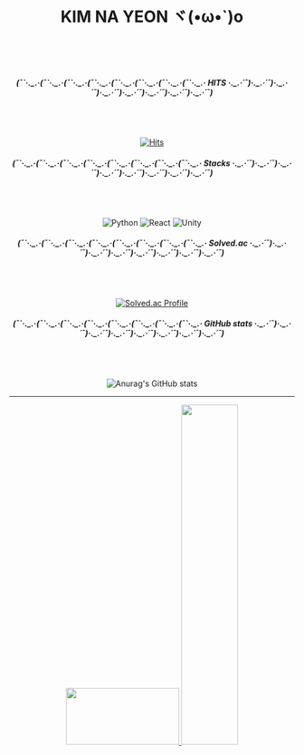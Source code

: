 <div align="center">


<h1>KIM NA YEON ヾ(•ω•`)o <br></h1><br><br><br>


<h5> (¯`·._.·(¯`·._.·(¯`·._.·(¯`·._.·(¯`·._.·(¯`·._.·(¯`·._.·(¯`·._.·  HITS  ·._.·´¯)·._.·´¯)·._.·´¯)·._.·´¯)·._.·´¯)·._.·´¯)·._.·´¯)·._.·´¯) </h5><br><br>

[![Hits](https://hits.seeyoufarm.com/api/count/incr/badge.svg?url=https%3A%2F%2Fgithub.com%2Fgjbae1212%2Fhit-counter&count_bg=%2353DACD&title_bg=%23000000&icon=&icon_color=%23E7E7E7&title=&edge_flat=false)](https://hits.seeyoufarm.com)

<h5> (¯`·._.·(¯`·._.·(¯`·._.·(¯`·._.·(¯`·._.·(¯`·._.·(¯`·._.·(¯`·._.·  Stacks  ·._.·´¯)·._.·´¯)·._.·´¯)·._.·´¯)·._.·´¯)·._.·´¯)·._.·´¯)·._.·´¯) </h5><br><br>

<img alt="Python" src ="https://img.shields.io/badge/Python-3776AB.svg?&style=flat-square&logo=Python&logoColor=white"/> <img alt="React" src ="https://img.shields.io/badge/React-61DAFB.svg?&style=flat-square&logo=React&logoColor=white"/> <img alt="Unity" src ="https://img.shields.io/badge/Unity-FFFFFF.svg?&style=flat-square&logo=Unity&logoColor=black"/> 

<h5> (¯`·._.·(¯`·._.·(¯`·._.·(¯`·._.·(¯`·._.·(¯`·._.·(¯`·._.·(¯`·._.·  Solved.ac  ·._.·´¯)·._.·´¯)·._.·´¯)·._.·´¯)·._.·´¯)·._.·´¯)·._.·´¯)·._.·´¯) </h5><br><br>

[![Solved.ac Profile](http://mazassumnida.wtf/api/v2/generate_badge?boj=nayeon1031)](https://solved.ac/nayeon1031/)

<h5> (¯`·._.·(¯`·._.·(¯`·._.·(¯`·._.·(¯`·._.·(¯`·._.·(¯`·._.·(¯`·._.· GitHub stats ·._.·´¯)·._.·´¯)·._.·´¯)·._.·´¯)·._.·´¯)·._.·´¯)·._.·´¯)·._.·´¯) </h5><br><br>

![Anurag's GitHub stats](https://github-readme-stats.vercel.app/api?username=eoyan&show_icons=true&theme=react)  





<hr>

<p>
<a href="https://github.com/devxb/gitanimals">
  <img
    src="https://render.gitanimals.org/lines/eoyan?pet-id=587181348183179491"
    width="200"
    height="100"
  />
</a>

<a href="https://github.com/devxb/gitanimals">
  <img
    src="https://render.gitanimals.org/lines/eoyan?pet-id=587181348183179486"
    width="100"
    height="600"
  />
</a>
</p>




</div>

